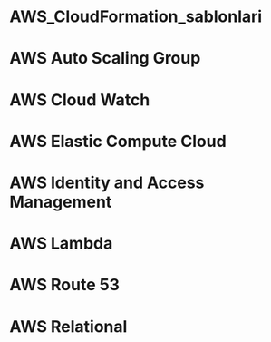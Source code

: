 # AWS_CloudFormation_sablonlari
# AWS Auto Scaling Group
# AWS Cloud Watch
# AWS Elastic Compute Cloud
# AWS Identity and Access Management
# AWS Lambda
# AWS Route 53
# AWS Relational 